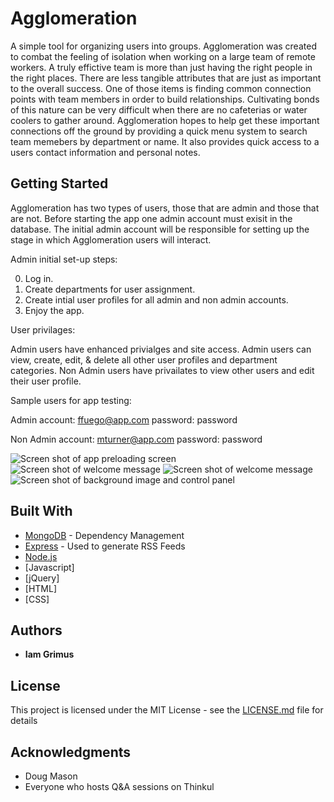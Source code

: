 # Agglomeration

A simple tool for organizing users into groups. Agglomeration was created to combat the feeling of isolation when working on a large team of remote workers. A truly effictive team is more than just having the right people in the right places. There are less tangible attributes that
are just as important to the overall success. One of those items is finding common connection points with team members in order to build relationships.
Cultivating bonds of this nature can be very difficult when there are no cafeterias or water coolers to gather around. Agglomeration hopes to help get these important connections off the ground by providing a quick menu system to search team memebers by department or name. It also provides quick access to a users contact information and personal notes.


## Getting Started

Agglomeration has two types of users, those that are admin and those that are not. Before starting the app one admin account must exisit in the database.
The initial admin account will be responsible for setting up the stage in which Agglomeration users will interact.

Admin initial set-up steps:

0. Log in.
1. Create departments for user assignment.
2. Create intial user profiles for all admin and non admin accounts.
3. Enjoy the app.

User privilages:

Admin users have enhanced privialges and site access. Admin users can view, create, edit, & delete all other user profiles and department categories.
Non Admin users have privailates to view other users and edit their user profile.

Sample users for app testing:

Admin account: ffuego@app.com password: password

Non Admin account: mturner@app.com
         password: password

![Screen shot of app preloading screen](/img/screen01.png?raw=true "Screen 0")
![Screen shot of welcome message](/img/screen02.png?raw=true "Screen 1")
![Screen shot of welcome message](/img/screen04.png?raw=true "Screen 2")
![Screen shot of background image and control panel](/img/screen03.png?raw=true "Screen 3")
## Built With

* [MongoDB](https://www.mongodb.com/) - Dependency Management
* [Express](https://rometools.github.io/rome/) - Used to generate RSS Feeds
* [Node.js](https://nodejs.org/en/)
* [Javascript]
* [jQuery]
* [HTML]
* [CSS]

## Authors

* **Iam Grimus**

## License

This project is licensed under the MIT License - see the [LICENSE.md](LICENSE.md) file for details

## Acknowledgments

* Doug Mason
* Everyone who hosts Q&A sessions on Thinkul


